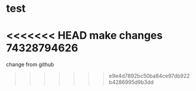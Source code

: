 # test
<<<<<<< HEAD
make changes
74328794626
=======
change from github
>>>>>>> e9e4d7892bc50ba84ce97db922b4286995d9b3dd
